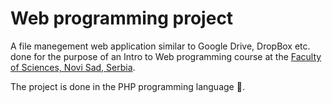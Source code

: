 # Web programming project

A file manegement web application similar to Google Drive, DropBox etc. done for the purpose of an Intro to Web programming course at the <a href="https://www.pmf.uns.ac.rs/en/"> Faculty of Sciences, Novi Sad, Serbia</a>. 

The project is done in the PHP programming language :elephant:.

